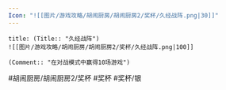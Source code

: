 ```yaml
---
Icon: "![[图片/游戏攻略/胡闹厨房/胡闹厨房2/奖杯/久经战阵.png|30]]"
---
```

```ad-common-silver-trophy
title: (Title:: "久经战阵")
![[图片/游戏攻略/胡闹厨房/胡闹厨房2/奖杯/久经战阵.png|100]]

(Comment:: "在对战模式中赢得10场游戏")
```

#胡闹厨房/胡闹厨房2/奖杯 #奖杯 #奖杯/银
